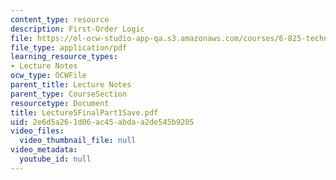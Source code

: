 ```yaml
---
content_type: resource
description: First-Order Logic
file: https://ol-ocw-studio-app-qa.s3.amazonaws.com/courses/6-825-techniques-in-artificial-intelligence-sma-5504-fall-2002/2e6d5a261d06ac45abdaa2de545b9205_Lecture5FinalPart1Save.pdf
file_type: application/pdf
learning_resource_types:
- Lecture Notes
ocw_type: OCWFile
parent_title: Lecture Notes
parent_type: CourseSection
resourcetype: Document
title: Lecture5FinalPart1Save.pdf
uid: 2e6d5a26-1d06-ac45-abda-a2de545b9205
video_files:
  video_thumbnail_file: null
video_metadata:
  youtube_id: null
---
```

